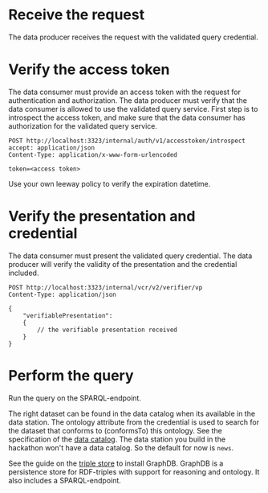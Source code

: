 # Receive the request

The data producer receives the request with the validated query credential.

# Verify the access token

The data consumer must provide an access token with the request for authentication and authorization. The data producer must verify that the data consumer is allowed to use the validated query service. First step is to introspect the access token, and make sure that the data consumer has authorization for the validated query service.

```http request
POST http://localhost:3323/internal/auth/v1/accesstoken/introspect
accept: application/json
Content-Type: application/x-www-form-urlencoded

token=<access token>

```

Use your own leeway policy to verify the expiration datetime.

# Verify the presentation and credential

The data consumer must present the validated query credential. The data producer will verify the validity of the presentation and the credential included.

```http request
POST http://localhost:3323/internal/vcr/v2/verifier/vp
Content-Type: application/json

{
    "verifiablePresentation": 
    {
        // the verifiable presentation received
    }
}
```

# Perform the query

Run the query on the SPARQL-endpoint. 

The right dataset can be found in the data catalog when its available in the data station. The ontology attribute from the credential is used to search for the dataset that conforms to (conformsTo) this ontology. See the specification of the [data catalog](https://gitlab.com/data-en-techniek/specificaties/datastation/data-catalog). The data station you build in the hackathon won't have a data catalog. So the default for now is `news`.

See the guide on the [triple store](./2-setup-triplestore.md) to install GraphDB. GraphDB is a persistence store for RDF-triples with support for reasoning and ontology. It also includes a SPARQL-endpoint.

